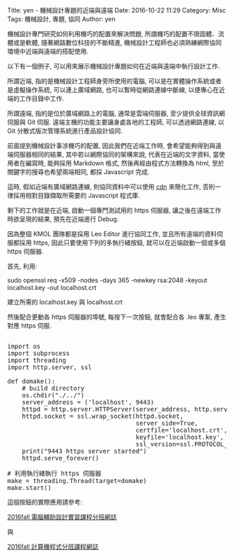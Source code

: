 Title: yen - 機械設計專題的近端與遠端
Date: 2016-10-22 11:29
Category: Misc
Tags: 機械設計, 專題, 協同
Author: yen

機械設計專門研究如何利用機巧的配置來解決問題, 所謂機巧的配置不限固體、流體或是軟體, 隨著網路數位科技的不斷精進, 機械設計工程師也必須熟練網際協同環境中近端與遠端的搭配使用.

<!-- PELICAN_END_SUMMARY -->

以下有一個例子, 可以用來展示機械設計專題如何在近端與遠端中執行設計工作.

所謂近端, 指的是機械設計工程師身旁所使用的電腦, 可以是在實體操作系統或者是虛擬操作系統, 可以連上廣域網路, 也可以暫時從網路連線中斷線, 以便專心在近端的工作目錄中工作.

所謂遠端, 指的是位於廣域網路上的電腦, 通常是雲端伺服器, 至少提供全球資訊網伺服與 Git 伺服. 遠端主機的功能主要讓身處各地的工程師, 可以透過網路連線, 以  Git 分散式版次管理系統進行產品設計協同.

前面提到機械設計事涉機巧的配置, 因此我們在近端工作時, 會希望能夠得到與遠端伺服器相同的結果, 其中若以網際協同的架構來說, 代表在近端的文字資料, 當使用者在編寫時, 能夠採用 Markdown 格式, 然後再經由程式方法轉換為 html, 至於關鍵字的搜尋也希望兩端相同, 都採 Javascript 完成.

這時, 假如近端有廣域網路連線, 則協同資料中可以使用 <a href="https://en.wikipedia.org/wiki/Content_delivery_network">cdn</a> 來簡化工作, 否則一律採用相對目錄擷取所需要的 Javascript 程式庫.

剩下的工作就是在近端, 啟動一個專門測試用的 https 伺服器, 讓之後在遠端工作時欲呈現的結果, 預先在近端進行 Debug.

因為整個 KMOL 團隊都是採用 Leo Editor 進行協同工作, 並且所有遠端的資料伺服都採用 https, 因此只要使用下列的多執行緒按鈕, 就可以在近端啟動一個或多個 https 伺服器.

首先, 利用:

sudo openssl req -x509 -nodes -days 365 -newkey rsa:2048 -keyout localhost.key -out localhost.crt

建立所需的 localhost.key 與 localhost.crt

然後配合更動各 https 伺服器的埠號, 每按下一次按鈕, 就會配合各 .leo 專案, 產生對應 https 伺服.

<pre class="brush: python"> 
import os
import subprocess
import threading
import http.server, ssl

def domake():
    # build directory
    os.chdir("./../")
    server_address = ('localhost', 9443)
    httpd = http.server.HTTPServer(server_address, http.server.SimpleHTTPRequestHandler)
    httpd.socket = ssl.wrap_socket(httpd.socket,
                                   server_side=True,
                                   certfile='localhost.crt',
                                   keyfile='localhost.key',
                                   ssl_version=ssl.PROTOCOL_TLSv1)
    print("9443 https server started")
    httpd.serve_forever()

# 利用執行緒執行 https 伺服器
make = threading.Thread(target=domake)
make.start()
</pre>

這個按鈕的實際應用請參考:

<a href="https://mdecourse.github.io/2016fallcadpa/blog/2016fall-cheng-shi-lian-xi-ti.html">2016fall 電腦輔助設計實習課程分班網誌</a>

與

<a href="https://mdecourse.github.io/2016fallcpa/blog/2016fall-ji-jie-she-ji-zhu-ti-jiao-xue.html">2016fall 計算機程式分班課程網誌</a>
